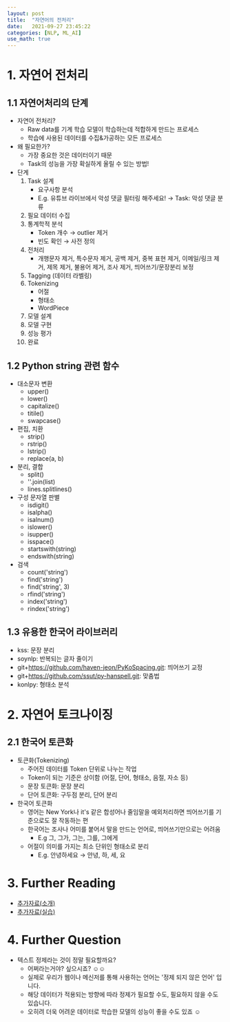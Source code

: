 ```yaml
---
layout: post
title:  "자연어의 전처리"
date:   2021-09-27 23:45:22
categories: [NLP, ML_AI]
use_math: true
---
```


# 1. 자연어 전처리
## 1.1 자연어처리의 단계
* 자연어 전처리?
    * Raw data를 기계 학습 모델이 학습하는데 적합하게 만드는 프로세스
    * 학습에 사용된 데이터를 수집&가공하는 모든 프로세스
* 왜 필요한가?
    * 가장 중요한 것은 데이터이기 때문
    * Task의 성능을 가장 확실하게 올릴 수 있는 방법!
* 단계
    1. Task 설계
        * 요구사항 분석 
        * E.g. 유튜브 라이브에서 악성 댓글 필터링 해주세요! $\rightarrow$ Task: 악성 댓글 분류 
    1. 필요 데이터 수집
    1. 통계학적 분석
        * Token 개수 $\rightarrow$ outlier 제거
        * 빈도 확인 $\rightarrow$ 사전 정의
    1. 전처리
        * 개행문자 제거, 특수문자 제거, 공백 제거, 중복 표현 제거, 이메일/링크 제거, 제목 제거, 불용어 제거, 조사 제거, 띄어쓰기/문장분리 보정
    1. Tagging (데이터 라벨링)
    1. Tokenizing
        * 어절
        * 형태소
        * WordPiece
    1. 모델 설계
    1. 모델 구현
    1. 성능 평가
    1. 완료

## 1.2 Python string 관련 함수
* 대소문자 변환
    * upper()
    * lower()
    * capitalize()
    * titile()
    * swapcase()
* 편집, 치환
    * strip()
    * rstrip()
    * lstrip()
    * replace(a, b)
* 분리, 결합
    * split()
    * ''.join(list)
    * lines.splitlines()
* 구성 문자열 판별
    * isdigit()
    * isalpha()
    * isalnum()
    * islower()
    * isupper()
    * isspace()
    * startswith(string)
    * endswith(string)
* 검색
    * count('string')
    * find('string')
    * find('string', 3)
    * rfind('string')
    * index('string')
    * rindex('string')

## 1.3 유용한 한국어 라이브러리
* kss: 문장 분리
* soynlp: 반복되는 글자 줄이기
* git+https://github.com/haven-jeon/PyKoSpacing.git: 띄어쓰기 교정
* git+https://github.com/ssut/py-hanspell.git: 맞춤법
* konlpy: 형태소 분석

# 2. 자연어 토크나이징
## 2.1 한국어 토큰화
* 토큰화(Tokenizing)
    * 주어진 데이터를 Token 단위로 나누는 작업
    * Token이 되는 기준은 상이함 (어절, 단어, 형태소, 음절, 자소 등)
    * 문장 토큰화: 문장 분리
    * 단어 토큰화: 구두점 분리, 단어 분리
* 한국어 토큰화
    * 영어는 New York나 it's 같은 합성어나 줄임말을 예외처리하면 띄어쓰기를 기준으로도 잘 작동하는 편
    * 한국어는 조사나 어미를 붙어서 말을 만드는 언어로, 띄어쓰기만으로는 어려움
        * E.g 그, 그가, 그는, 그를, 그에게
    * 어절이 의미를 가지는 최소 단위인 형태소로 분리
        * E.g. 안녕하세요 $\rightarrow$ 안녕, 하, 세, 요

# 3. Further Reading
* [추가자료(소개)](https://www.youtube.com/watch?v=9QW7QL8fvv0)
* [추가자료(실습)](https://www.youtube.com/watch?v=HIcXyyzefYQ)

# 4. Further Question
* 텍스트 정제라는 것이 정말 필요할까요?
    * 어쩌라는거야? 싶으시죠? ☺️☺️
    * 실제로 우리가 웹이나 메신저를 통해 사용하는 언어는 '정제 되지 않은 언어' 입니다.
    * 해당 데이터가 적용되는 방향에 따라 정제가 필요할 수도, 필요하지 않을 수도 있습니다.
    * 오히려 더욱 어려운 데이터로 학습한 모델의 성능이 좋을 수도 있죠 ☺️
 